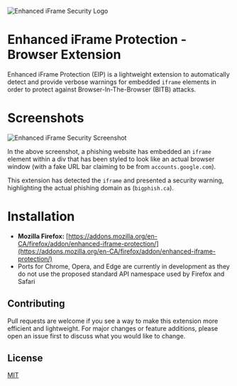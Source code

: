 ![Enhanced iFrame Security Logo](https://github.com/odacavo/enhanced-iframe-protection/blob/main/browser-api/src/icons/icon128.png?raw=true)

# Enhanced iFrame Protection - Browser Extension

Enhanced iFrame Protection (EIP) is a lightweight extension to automatically detect and provide verbose warnings for embedded `iframe` elements in order to protect against Browser-In-The-Browser (BITB) attacks.

# Screenshots
![Enhanced iFrame Security Screenshot](https://i.imgur.com/9bhKl6r.png)

In the above screenshot, a phishing website has embedded an `iframe` element within a div that has been styled to look like an actual browser window (with a fake URL bar claiming to be from `accounts.google.com`). 

This extension has detected the `iframe` and presented a security warning, highlighting the actual phishing domain as (`bigphish.ca`).

# Installation

- **Mozilla Firefox:** [https://addons.mozilla.org/en-CA/firefox/addon/enhanced-iframe-protection/](https://addons.mozilla.org/en-CA/firefox/addon/enhanced-iframe-protection/)
- Ports for Chrome, Opera, and Edge are currently in development as they do not use the proposed standard API namespace used by Firefox and Safari

## Contributing
Pull requests are welcome if you see a way to make this extension more efficient and lightweight. For major changes or feature additions, please open an issue first to discuss what you would like to change.

## License
[MIT](https://choosealicense.com/licenses/mit/)